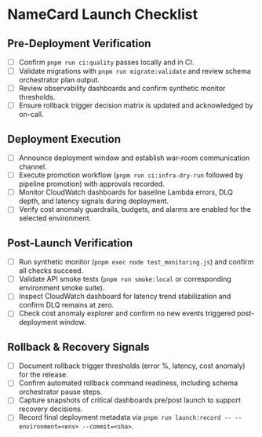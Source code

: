 # NameCard Launch Checklist

## Pre-Deployment Verification
- [ ] Confirm `pnpm run ci:quality` passes locally and in CI.
- [ ] Validate migrations with `pnpm run migrate:validate` and review schema orchestrator plan output.
- [ ] Review observability dashboards and confirm synthetic monitor thresholds.
- [ ] Ensure rollback trigger decision matrix is updated and acknowledged by on-call.

## Deployment Execution
- [ ] Announce deployment window and establish war-room communication channel.
- [ ] Execute promotion workflow (`pnpm run ci:infra-dry-run` followed by pipeline promotion) with approvals recorded.
- [ ] Monitor CloudWatch dashboards for baseline Lambda errors, DLQ depth, and latency signals during deployment.
- [ ] Verify cost anomaly guardrails, budgets, and alarms are enabled for the selected environment.

## Post-Launch Verification
- [ ] Run synthetic monitor (`pnpm exec node test_monitoring.js`) and confirm all checks succeed.
- [ ] Validate API smoke tests (`pnpm run smoke:local` or corresponding environment smoke suite).
- [ ] Inspect CloudWatch dashboard for latency trend stabilization and confirm DLQ remains at zero.
- [ ] Check cost anomaly explorer and confirm no new events triggered post-deployment window.

## Rollback & Recovery Signals
- [ ] Document rollback trigger thresholds (error %, latency, cost anomaly) for the release.
- [ ] Confirm automated rollback command readiness, including schema orchestrator pause steps.
- [ ] Capture snapshots of critical dashboards pre/post launch to support recovery decisions.
- [ ] Record final deployment metadata via `pnpm run launch:record -- --environment=<env> --commit=<sha>`.
